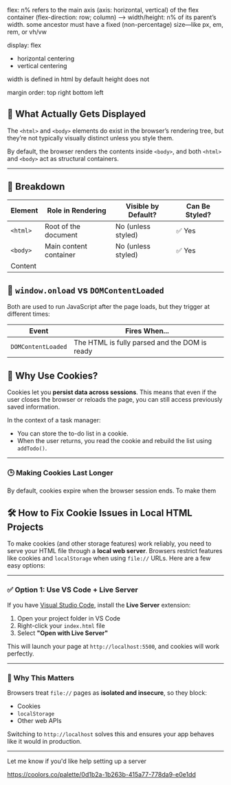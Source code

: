 flex: n% refers to the main axis (axis: horizontal, vertical) of the flex container (flex-direction: row; column) -->
width/height: n% of its parent’s width.
some ancestor must have a fixed (non-percentage) size—like px, em, rem, or vh/vw

display: flex
- horizontal centering 
- vertical centering

width is defined in html by default height does not

margin order: top right bottom left

## 🧱 What Actually Gets Displayed

The `<html>` and `<body>` elements do exist in the browser’s rendering tree, but they’re not typically visually distinct unless you style them.

By default, the browser renders the contents inside `<body>`, and both `<html>` and `<body>` act as structural containers.

---

## 🧭 Breakdown

| Element                  | Role in Rendering         | Visible by Default? | Can Be Styled? |
|--------------------------|---------------------------|----------------------|----------------|
| `<html>`                 | Root of the document      | No (unless styled)   | ✅ Yes          |
| `<body>`                 | Main content container    | No (unless styled)   | ✅ Yes          |
| Content

## 🧠 `window.onload` vs `DOMContentLoaded`

Both are used to run JavaScript after the page loads, but they trigger at different times:

| **Event**             | **Fires When...**                                           |
|-----------------------|-------------------------------------------------------------|
| `DOMContentLoaded`    | The HTML is fully parsed and the DOM is ready

## 🍪 Why Use Cookies?

Cookies let you **persist data across sessions**. This means that even if the user closes the browser or reloads the page, you can still access previously saved information.

In the context of a task manager:
- You can store the to-do list in a cookie.
- When the user returns, you read the cookie and rebuild the list using `addTodo()`.

---

### 🕒 Making Cookies Last Longer

By default, cookies expire when the browser session ends. To make them

## 🛠️ How to Fix Cookie Issues in Local HTML Projects

To make cookies (and other storage features) work reliably, you need to serve your HTML file through a **local web server**. Browsers restrict features like cookies and `localStorage` when using `file://` URLs. Here are a few easy options:

---

### ✅ Option 1: Use VS Code + Live Server

If you have [Visual Studio Code](https://code.visualstudio.com/), install the **Live Server** extension:

1. Open your project folder in VS Code  
2. Right-click your `index.html` file  
3. Select **"Open with Live Server"**

This will launch your page at `http://localhost:5500`, and cookies will work perfectly.

---

### 🧠 Why This Matters

Browsers treat `file://` pages as **isolated and insecure**, so they block:
- Cookies
- `localStorage`
- Other web APIs

Switching to `http://localhost` solves this and ensures your app behaves like it would in production.

---

Let me know if you'd like help setting up a server

https://coolors.co/palette/0d1b2a-1b263b-415a77-778da9-e0e1dd